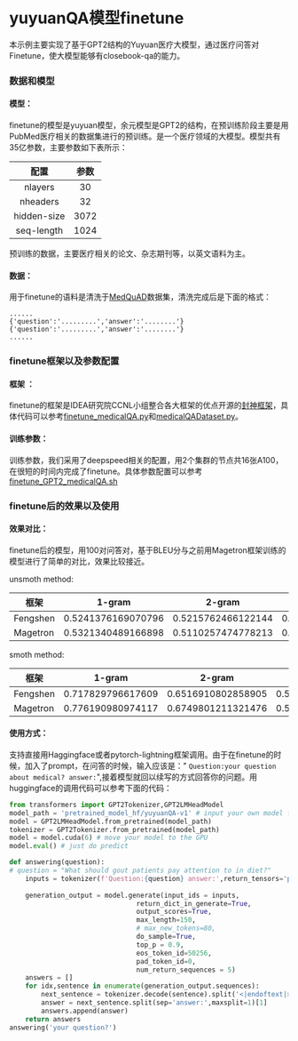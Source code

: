 # yuyuanQA模型finetune
本示例主要实现了基于GPT2结构的Yuyuan医疗大模型，通过医疗问答对Finetune，使大模型能够有closebook-qa的能力。
### 数据和模型
#### 模型：
finetune的模型是yuyuan模型，余元模型是GPT2的结构，在预训练阶段主要是用PubMed医疗相关的数据集进行的预训练。是一个医疗领域的大模型。模型共有35亿参数，主要参数如下表所示：

|    配置     | 参数  |
| :---------: | :---: |
|   nlayers   |  30   |
|  nheaders   |  32   |
| hidden-size | 3072  |
| seq-length  | 1024  |

预训练的数据，主要医疗相关的论文、杂志期刊等，以英文语料为主。
#### 数据：
用于finetune的语料是清洗于[MedQuAD](https://github.com/abachaa/MedQuAD)数据集，清洗完成后是下面的格式：
```text
......
{'question':'.........','answer':'........'}
{'question':'.........','answer':'........'}
......
```
### finetune框架以及参数配置
#### 框架 ：
finetune的框架是IDEA研究院CCNL小组整合各大框架的优点开源的[封神框架](https://github.com/IDEA-CCNL/Fengshenbang-LM/tree/main/fengshen)，具体代码可以参考[finetune_medicalQA.py](https://github.com/IDEA-CCNL/Fengshenbang-LM/blob/dev_wzw/fengshen/examples/wenzhong_qa/finetune_medicalQA.py)和[medicalQADataset.py](https://github.com/IDEA-CCNL/Fengshenbang-LM/blob/dev_wzw/fengshen/data/task_dataloader/medicalQADataset.py)。
#### 训练参数：
训练参数，我们采用了deepspeed相关的配置，用2个集群的节点共16张A100，在很短的时间内完成了finetune。具体参数配置可以参考[finetune_GPT2_medicalQA.sh](https://github.com/IDEA-CCNL/Fengshenbang-LM/blob/dev_wzw/fengshen/examples/wenzhong_qa/finetune_GPT2_medicalQA.sh)
### finetune后的效果以及使用
#### 效果对比：
finetune后的模型，用100对问答对，基于BLEU分与之前用Magetron框架训练的模型进行了简单的对比，效果比较接近。

unsmoth method:

| 框架     | 1-gram             | 2-gram             | 3-gram             | 4-gram              |
| -------- | ------------------ | ------------------ | ------------------ | ------------------- |
| Fengshen | 0.5241376169070796 | 0.5215762466122144 | 0.4894353584800885 | 0.44840139357073466 |
| Magetron | 0.5321340489166898 | 0.5110257474778213 | 0.4703745962926368 | 0.4310875933354554  |

smoth method:

| 框架     | 1-gram            | 2-gram             | 3-gram             | 4-gram             |
| -------- | ----------------- | ------------------ | ------------------ | ------------------ |
| Fengshen | 0.717829796617609 | 0.6516910802858905 | 0.5859726677095979 | 0.525510691686505  |
| Magetron | 0.776190980974117 | 0.6749801211321476 | 0.5897846253142169 | 0.5230773076722481 |
#### 使用方式：
支持直接用Haggingface或者pytorch-lightning框架调用。由于在finetune的时候，加入了prompt，在问答的时候，输入应该是："
`Question:your question about medical? answer:`",接着模型就回以续写的方式回答你的问题。用huggingface的调用代码可以参考下面的代码：
```python 
from transformers import GPT2Tokenizer,GPT2LMHeadModel
model_path = 'pretrained_model_hf/yuyuanQA-v1' # input your own model file path
model = GPT2LMHeadModel.from_pretrained(model_path)
tokenizer = GPT2Tokenizer.from_pretrained(model_path)
model = model.cuda(6) # move your model to the GPU
model.eval() # just do predict

def answering(question):
# question = "What should gout patients pay attention to in diet?"
    inputs = tokenizer(f'Question:{question} answer:',return_tensors='pt').input_ids.to(model.device)
    
    generation_output = model.generate(input_ids = inputs,
                                return_dict_in_generate=True,
                                output_scores=True,
                                max_length=150,
                                # max_new_tokens=80,
                                do_sample=True,
                                top_p = 0.9,
                                eos_token_id=50256,
                                pad_token_id=0,
                                num_return_sequences = 5)
    answers = []
    for idx,sentence in enumerate(generation_output.sequences):
        next_sentence = tokenizer.decode(sentence).split('<|endoftext|>')[0]
        answer = next_sentence.split(sep='answer:',maxsplit=1)[1]
        answers.append(answer)
    return answers
answering('your question?')
```
